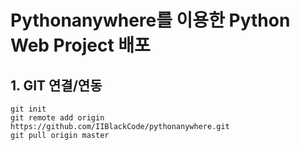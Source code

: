 # Pythonanywhere를 이용한 Python Web Project 배포

## 1. GIT 연결/연동

    git init
    git remote add origin https://github.com/IIBlackCode/pythonanywhere.git
    git pull origin master